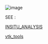 
![image](https://github.com/user-attachments/assets/25457ef8-b1c9-4841-a5ae-972ea381b58a)

SEE : 

[INSITU_ANALYSIS](https://github.com/jmake/INSITU_ANALYSIS/tree/master/PAAKAT/EXAMPLES/PY/TRACKING/SCRIPTS)

[vtk_tools](https://www.dropbox.com/preview/PythonScrits/z2019_2/vtk_tools.py)
